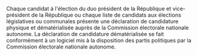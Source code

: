 Chaque candidat à l'élection du duo président de la République et vice-président de la République ou chaque liste de candidats aux élections législatives ou communales présente une déclaration de candidature physique et dématérialisée auprès de la Commission électorale nationale autonome.
La déclaration de candidature dématérialisée se fait conformément à un logiciel mis à la disposition des partis politiques par la Commission électorale nationale autonome.